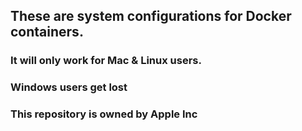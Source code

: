 ## These are system configurations for Docker containers.
### It will only work for Mac & Linux users.
### Windows users get lost
### This repository is owned by Apple Inc
